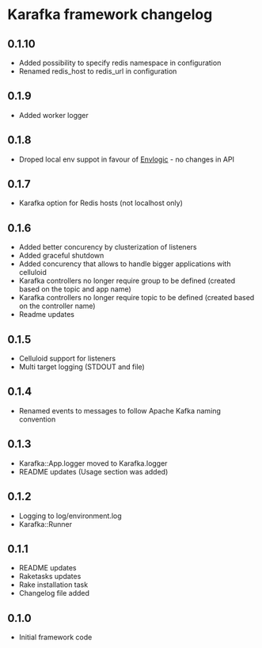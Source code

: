 # Karafka framework changelog

## 0.1.10
 - Added possibility to specify redis namespace in configuration
 - Renamed redis_host to redis_url in configuration

## 0.1.9
 - Added worker logger

## 0.1.8
 - Droped local env suppot in favour of [Envlogic](https://github.com/karafka/envlogic) - no changes in API

## 0.1.7
 - Karafka option for Redis hosts (not localhost only)

## 0.1.6
 - Added better concurency by clusterization of listeners
 - Added graceful shutdown
 - Added concurency that allows to handle bigger applications with celluloid
 - Karafka controllers no longer require group to be defined (created based on the topic and app name)
 - Karafka controllers no longer require topic to be defined (created based on the controller name)
 - Readme updates

## 0.1.5
- Celluloid support for listeners
- Multi target logging (STDOUT and file)

## 0.1.4
- Renamed events to messages to follow Apache Kafka naming convention

## 0.1.3

- Karafka::App.logger moved to Karafka.logger
- README updates (Usage section was added)

## 0.1.2
- Logging to log/environment.log
- Karafka::Runner

## 0.1.1
- README updates
- Raketasks updates
- Rake installation task
- Changelog file added

## 0.1.0
- Initial framework code
